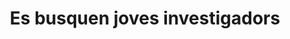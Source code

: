 ---
title: Es busquen joves investigadors
image: 47d593430095d484.jpg
description: Oberta la convocatòria per la XXV edició de l’Exporecerca Jove fins al 22 de gener de 2024
icon: www.nuvol.com.png
link: https://www.nuvol.com/agenda/es-busquen-joves-investigadors-361034
---